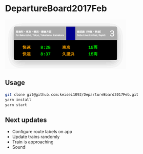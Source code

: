# DepartureBoard2017Feb

![screen_shot](./screen_shot.gif)

## Usage

```bash
git clone git@github.com:keisei1092/DepartureBoard2017Feb.git
yarn install
yarn start
```

## Next updates

* Configure route labels on app
* Update trains randomly
* Train is approaching
* Sound